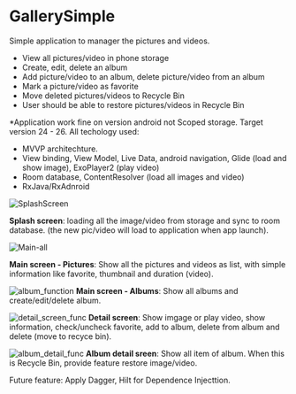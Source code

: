 # GallerySimple
Simple application to manager the pictures and videos.

- View all pictures/video in phone storage
- Create, edit, delete an album
- Add picture/video to an album, delete picture/video from an album
- Mark a picture/video as favorite
- Move deleted pictures/videos to Recycle Bin
- User should be able to restore pictures/videos in Recycle Bin

*Application work fine on version android not Scoped storage. Target version 24 - 26.
All techology used:
- MVVP architechture.
- View binding, View Model, Live Data, android navigation, Glide (load and show image), ExoPlayer2 (play video)
- Room database, ContentResolver (load all images and video)
- RxJava/RxAdnroid


![SplashScreen](https://user-images.githubusercontent.com/38234174/173270445-ed600fc5-b662-4271-b528-e7d63312cc21.PNG)

**Splash screen**: loading all the image/video from storage and sync to room database. (the new pic/video will load to application when app launch).


![Main-all](https://user-images.githubusercontent.com/38234174/173270911-0baa0b39-a5ea-49a7-b1aa-2f5f79ccb8c6.png)

**Main screen - Pictures**: Show all the pictures and videos as list, with simple information like favorite, thumbnail and duration (video).


![album_function](https://user-images.githubusercontent.com/38234174/173271894-ed75fb9e-2c25-4b2a-be57-519403a34862.png)
**Main screen - Albums**: Show all albums and create/edit/delete album.


![detail_screen_func](https://user-images.githubusercontent.com/38234174/173271494-bbd849da-b905-48ef-8e06-60175cd3531b.png)
**Detail screen**: Show imgage or play video, show information, check/uncheck favorite, add to album, delete from album and delete (move to recyce bin).


![album_detail_func](https://user-images.githubusercontent.com/38234174/173272125-73e990e1-953f-43d1-aa22-39d8bf8d9526.png)
**Album detail sreen**: Show all item of album. When this is Recycle Bin, provide feature restore image/video.

Future feature: Apply Dagger, Hilt for Dependence Injecttion.
